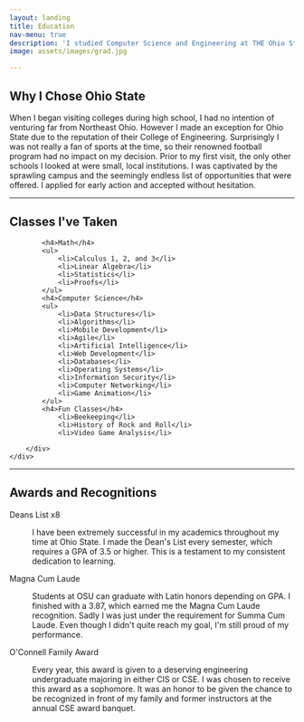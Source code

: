```yaml
---
layout: landing
title: Education
nav-menu: true
description: 'I studied Computer Science and Engineering at THE Ohio State University, one of the largest public universities in the United States.'
image: assets/images/grad.jpg

---
```


<!-- Main -->
<div id="main" class="alt">

<!-- One -->
<section id="one">
<div class="inner">
<!-- Content -->
<h2 id="content">Why I Chose Ohio State</h2>
<p>When I began visiting colleges during high school, I had no intention of venturing far from Northeast Ohio. However I made an exception for Ohio State due to the reputation of their College of Engineering. Surprisingly I was not really a fan of sports at the time, so their renowned football program had no impact on my decision. Prior to my first visit, the only other schools I looked at were small, local institutions. I was captivated by the sprawling campus and the seemingly endless list of opportunities that were offered. I applied for early action and accepted without hesitation. </p>
<hr />


<!-- Content -->
<h2 id="content">Classes I've Taken</h2>
	<div class="row">
		<div class="6u 12u$(medium)">

			<h4>Math</h4>
			<ul>
				<li>Calculus 1, 2, and 3</li>
				<li>Linear Algebra</li>
				<li>Statistics</li>
				<li>Proofs</li>
			</ul>
			<h4>Computer Science</h4>
			<ul>
				<li>Data Structures</li>
				<li>Algorithms</li>
				<li>Mobile Development</li>
				<li>Agile</li>
				<li>Artificial Intelligence</li>
				<li>Web Development</li>
				<li>Databases</li>
				<li>Operating Systems</li>
				<li>Information Security</li>
				<li>Computer Networking</li>
				<li>Game Animation</li>
			</ul>
			<h4>Fun Classes</h4>
				<li>Beekeeping</li>
				<li>History of Rock and Roll</li>
				<li>Video Game Analysis</li>

		</div>
	</div>

<hr />
<h2>Awards and Recognitions</h2>
<dl>
	<dt>Deans List x8</dt>
	<dd>
		<p>I have been extremely successful in my academics throughout my time at Ohio State. I made the Dean's List every semester, which requires a GPA of 3.5 or higher. This is a testament to my consistent dedication to learning.</p>
	</dd>
	<dt>Magna Cum Laude</dt>
	<dd>
		<p>Students at OSU can graduate with Latin honors depending on GPA. I finished with a 3.87, which earned me the Magna Cum Laude recognition. Sadly
		I was just under the requirement for Summa Cum Laude. Even though I didn't quite reach my goal, I'm still proud of my performance.</p>
	</dd>
	<dt>O'Connell Family Award</dt>
	<dd>
		<p>Every year, this award is given to a deserving engineering undergraduate majoring in either CIS or CSE. I was chosen to receive this award as a sophomore. It was an honor to be given the chance to be recognized in front of my family and former instructors at the
		annual CSE award banquet. </p>
	</dd>
</dl>

</div>
</section>

</div>
